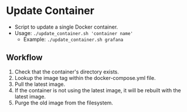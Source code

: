 # Update Container
- Script to update a single Docker container.
- Usage: `./update_container.sh 'container name'`
  - Example: `./update_container.sh grafana`

## Workflow
1. Check that the container's directory exists.
2. Lookup the image tag within the docker-compose.yml file.
3. Pull the latest image.
4. If the container is not using the latest image, it will be rebuilt with the latest image.
5. Purge the old image from the filesystem.

